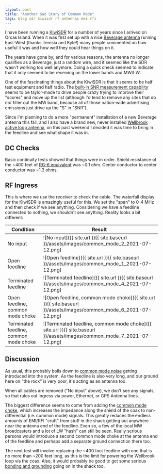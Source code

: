 ```yaml
---
layout: post
title: "Another Sad Story of Common Mode"
tags: blog sdr kiwisdr rf antennas emi rfi
---
```


I have been running a [KiwiSDR](http://kiwisdr.com/) for a number of years
since I arrived on Orcas Island.  When it was first set up with a nice
[Beverage antenna](https://en.wikipedia.org/wiki/Beverage_antenna)
running East-West (thanks Teresia and Kyle!) many people commented on how
useful it was and how well they could hear things on it.

The years have gone by, and for various reasons, the antenna no longer
qualifies as a Beverage, just a random wire, and it seemed like the
SDR wasn't working too well anymore. Doing a quick check seemed to indicate
that it only seemed to be receiving on the lower bands and MW/LW.

One of the fascinating things about the KiwiSDR is that it seems to be
half test equipment and half radio. The
[built-in SNR measurement capability](http://rx.linkfanel.net/snr.html)
seems to be taylor-made to drive people crazy trying to
improve their "scores" and move up the list (although I'd tend to
remove any sites that do _not_ filter out the MW band, because
all of those nation-wide advertising emissions just drive up the "S" in
"SNR").

Since I'm planning to do a more "permanent" installation of a new
Beverage antenna this fall, and I also have a brand new, never
installed [Wellbrook active loop
antenna](https://www.wellbrook.uk.com/loopantennas/pdf/ALA100LN-M.pdf),
on this past weekend I decided it was time to bring in the feedline
and see what shape it was in.

## DC Checks

Basic continuity tests showed that things were in order. Shield resistance
of the ~400 feet of [RG-6 equivalent](https://en.wikipedia.org/wiki/RG-6)
was ~0.1 ohm. Center conductor to center conductor was ~1.3 ohms.

## RF Ingress

This is where we use the receiver to check the cable. The waterfall display
for the KiwiSDR is amazingly useful for this. We set the "span" to 0-4 MHz
and then check if we see anything. Considering we have a feedline connected
to nothing, we shouldn't see anything. Reality looks a bit different:

| Condition | Result |
| --------- | ------ |
| No input | ![No input]({{ site.url }}{{ site.baseurl }}/assets/images/common_mode_2_2021-07-12.png) |
| Open feedline | ![Open feedline]({{ site.url }}{{ site.baseurl }}/assets/images/common_mode_1_2021-07-12.png) |
| Terminated feedline | ![Terminated feedline]({{ site.url }}{{ site.baseurl }}/assets/images/common_mode_4_2021-07-12.png) |
| Open feedline, common mode choke | ![Open feedline, common mode choke]({{ site.url }}{{ site.baseurl }}/assets/images/common_mode_6_2021-07-12.png) |
| Terminated feedline, common mode choke | ![Terminated feedline, common mode choke]({{ site.url }}{{ site.baseurl }}/assets/images/common_mode_7_2021-07-12.png) |

## Discussion

As usual, this probably boils down to [common mode
noise](https://groups.google.com/g/rec.radio.shortwave/c/O4NvXCQT748/m/OrJkJ7aL3hwJ)
getting introduced into the system. As the feedline is also very long,
and our ground here on "the rock" is very poor, it's acting as an
antenna too.

When all cables are removed ("No input" above), we don't see any
signals, so that rules out ingress via power, Ethernet, or GPS Antenna
lines.

The biggest difference seems to come from adding the [common mode
choke](https://cdn3.bigcommerce.com/s-4q7cv/product_images/uploaded_images/59f4efa62cbf4-1116d-choking.jpg),
which increases the impedance along the shield of the coax to
non-differential (i.e.  common mode) signals. This greatly reduces the
endless amounts of EMI/RFI "cruft" from stuff in the shack getting out
anywhere near the antenna end of the feedline.  Even so, a few of the
local MW broadcasters and a lot of LW "hash" can still be seen. Really
serious persons would introduce a second common mode choke at the
antenna end of the feedline and perhaps add a separate ground
connection there too.

The next test will involve replacing the ~400 foot feedline with one
that is no more than ~200 feet long, as this is the limit for powering
the Wellbrook loop via the coax. Also, it would probably be good to
get some serious [bonding and
grounding](http://audiosystemsgroup.com/GroundingAndAudio.pdf) going
on in the shack too.
